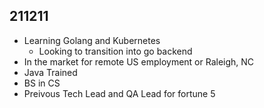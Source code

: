 ## 211211
- Learning Golang and Kubernetes 
	- Looking to transition into go backend 
- In the market  for remote US employment or Raleigh, NC 
- Java Trained 
- BS in CS 
- Preivous Tech Lead and QA Lead for fortune 5 


  
<!---
Ed-Mar/Ed-Mar is a ✨ special ✨ repository because its `README.md` (this file) appears on your GitHub profile.
You can click the Preview link to take a look at your changes.
--->
